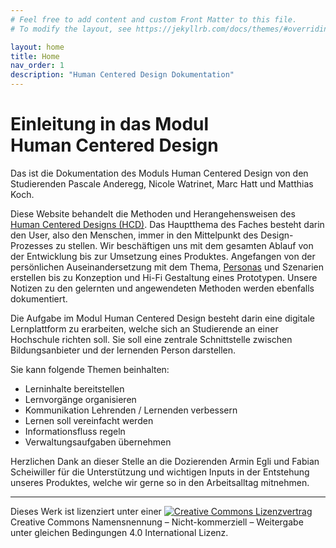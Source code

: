 ```yaml
---
# Feel free to add content and custom Front Matter to this file.
# To modify the layout, see https://jekyllrb.com/docs/themes/#overriding-theme-defaults

layout: home
title: Home
nav_order: 1
description: "Human Centered Design Dokumentation"
---
```


# Einleitung in das Modul Human&nbsp;Centered&nbsp;Design&nbsp;
Das ist die Dokumentation des Moduls Human Centered Design von den Studierenden Pascale Anderegg, Nicole Watrinet, Marc Hatt und Matthias Koch.  

Diese Website behandelt die Methoden und Herangehensweisen des [Human Centered Designs (HCD)](https://en.wikipedia.org/wiki/Human-centered_design). Das Hauptthema des Faches besteht darin den User, also den Menschen, immer in den Mittelpunkt des Design-Prozesses zu stellen. Wir beschäftigen uns mit dem gesamten Ablauf von der Entwicklung bis zur Umsetzung eines Produktes. Angefangen von der persönlichen Auseinandersetzung mit dem Thema, [Personas](https://www.usability.de/leistungen/methoden/personas.html) und Szenarien erstellen bis zu Konzeption und Hi-Fi Gestaltung eines Prototypen. Unsere Notizen zu den gelernten und angewendeten Methoden werden ebenfalls dokumentiert. 

Die Aufgabe im Modul Human Centered Design besteht darin eine digitale Lernplattform zu erarbeiten, welche sich an Studierende an einer Hochschule richten soll. Sie soll eine zentrale Schnittstelle zwischen Bildungsanbieter und der lernenden Person darstellen.

Sie kann folgende Themen beinhalten:
* Lerninhalte bereitstellen
* Lernvorgänge organisieren
* Kommunikation Lehrenden / Lernenden verbessern
* Lernen soll vereinfacht werden
* Informationsfluss regeln
* Verwaltungsaufgaben übernehmen


Herzlichen Dank an dieser Stelle an die Dozierenden Armin Egli und Fabian Scheiwiller für die Unterstützung und wichtigen Inputs in der Entstehung unseres Produktes, welche wir gerne so in den Arbeitsalltag mitnehmen.
  
---
Dieses Werk ist lizenziert unter einer <a href="http://creativecommons.org/licenses/by-nc-sa/4.0/"><img src="https://i.creativecommons.org/l/by-nc-sa/4.0/80x15.png" style="border-width:0"  alt="Creative Commons Lizenzvertrag"></a> Creative Commons Namensnennung&nbsp;– Nicht-kommerziell&nbsp;– Weitergabe unter gleichen Bedingungen 4.0 International Lizenz.
